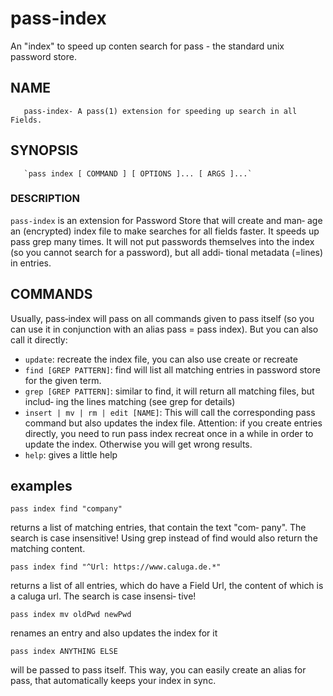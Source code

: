 # pass-index
An "index" to speed up conten search for pass - the standard unix password store.



## NAME
       pass‐index‐ A pass(1) extension for speeding up search in all Fields.


## SYNOPSIS
       `pass index [ COMMAND ] [ OPTIONS ]... [ ARGS ]...`


### DESCRIPTION
`pass‐index` is an extension for Password Store that will create and man‐ age an (encrypted) index file to make searches for all  fields  faster.  It speeds up pass grep many times. It will not put passwords themselves into the index (so you cannot search for a  password),  but  all  addi‐ tional metadata (=lines) in entries.


## COMMANDS
Usually,  pass‐index will pass on all commands given to pass itself (so you can use it in conjunction with an alias pass = pass index). But you can also call it directly:


-  `update`: recreate the index file, you can also use create or recreate
- `find [GREP PATTERN]`:         find  will  list  all matching entries in password store for the given term.
- `grep [GREP PATTERN]`: similar to find, it will return all matching files, but  includ‐ ing the lines matching (see grep for details)
- `insert | mv | rm | edit [NAME]`: This  will  call the corresponding pass command but also updates the index file. Attention: if you create entries  directly,  you need  to  run  pass  index  recreat  once in a while in order to update the index. Otherwise you will get wrong results.
- `help`:   gives a little help


## examples

`pass index find "company"`

returns a list of matching entries, that contain the text  "com‐ pany".  The  search  is case insensitive!  Using grep instead of find would also return the matching content.

`pass index find "^Url: https://www.caluga.de.*"`

returns a list of all entries, which do have a  Field  Url,  the content  of  which  is a caluga url. The search is case insensi‐ tive!

`pass index mv oldPwd newPwd`

renames an entry and also updates the index for it

`pass index ANYTHING ELSE`

will be passed to pass itself. This way, you can  easily  create an  alias for pass, that automatically keeps your index in sync.




